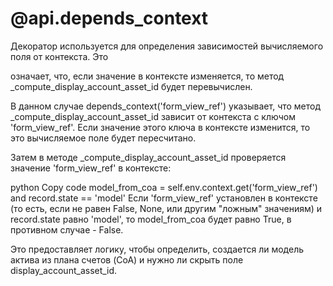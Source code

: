 @api.depends_context 
=====================================
Декоратор используется для определения зависимостей вычисляемого поля от контекста. Это

означает, что, если значение в контексте изменяется, то метод _compute_display_account_asset_id будет перевычислен.

В данном случае depends_context('form_view_ref') указывает, что метод _compute_display_account_asset_id зависит от
контекста с ключом 'form_view_ref'. Если значение этого ключа в контексте изменится, то это вычисляемое поле будет
пересчитано.

Затем в методе _compute_display_account_asset_id проверяется значение 'form_view_ref' в контексте:

python
Copy code
model_from_coa = self.env.context.get('form_view_ref') and record.state == 'model'
Если 'form_view_ref' установлен в контексте (то есть, если не равен False, None, или другим "ложным" значениям) и
record.state равно 'model', то model_from_coa будет равно True, в противном случае - False.

Это предоставляет логику, чтобы определить, создается ли модель актива из плана счетов (CoA) и нужно ли скрыть поле
display_account_asset_id.